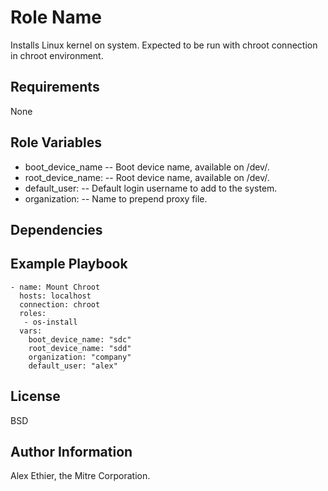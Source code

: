 Role Name
=========

Installs Linux kernel on system.  Expected to be run with chroot connection in chroot environment.

Requirements
------------

None

Role Variables
--------------

- boot_device_name -- Boot device name, available on /dev/.
- root_device_name: -- Root device name, available on /dev/.
- default_user: -- Default login username to add to the system.
- organization: -- Name to prepend proxy file.

Dependencies
------------

Example Playbook
----------------

```
- name: Mount Chroot
  hosts: localhost
  connection: chroot
  roles:
   - os-install
  vars:
    boot_device_name: "sdc"
    root_device_name: "sdd"
    organization: "company"
    default_user: "alex"
```

License
-------

BSD

Author Information
------------------

Alex Ethier, the Mitre Corporation.

